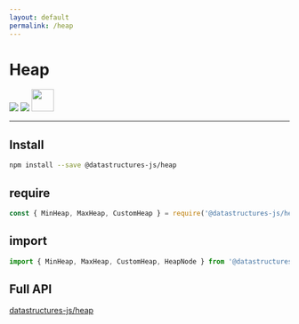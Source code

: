 ```yaml
---
layout: default
permalink: /heap
---
```


# Heap

<div class="ds-badges">
  <img src="https://img.shields.io/npm/v/@datastructures-js/heap.svg"/>
  <img src="https://img.shields.io/npm/dm/@datastructures-js/heap.svg"/>
  <img src="https://user-images.githubusercontent.com/6517308/121813242-859a9700-cc6b-11eb-99c0-49e5bb63005b.jpg" width="40">
</div>
<hr />

## Install
```sh
npm install --save @datastructures-js/heap
```

## require
```js
const { MinHeap, MaxHeap, CustomHeap } = require('@datastructures-js/heap');
```

## import
```js
import { MinHeap, MaxHeap, CustomHeap, HeapNode } from '@datastructures-js/heap';
```

## Full API
<a href="https://github.com/datastructures-js/heap#datastructures-jsheap">datastructures-js/heap</a>
<br /><br />
